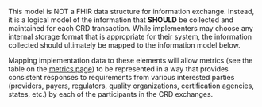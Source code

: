 <!--- Text entered into this file will appear at the top of the profiles page before the Formal Views of the profile content. -->

This model is NOT a FHIR data structure for information exchange.  Instead, it is a logical model of the information that **SHOULD** be collected and maintained for each CRD transaction.  While implementers may choose any internal storage format that is appropriate for their system, the information collected should ultimately be mapped to the information model below.  

Mapping implementation data to these elements will allow metrics (see the table on the [metrics page](metrics.html)) to be represented in a way that provides consistent responses to requirements from various interested parties (providers, payers, regulators, quality organizations, certification agencies, states, etc.) by each of the participants in the CRD exchanges.
